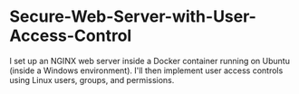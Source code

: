 # Secure-Web-Server-with-User-Access-Control
I set up an NGINX web server inside a Docker container running on Ubuntu (inside a Windows environment). I'll then implement user access controls using Linux users, groups, and permissions.
